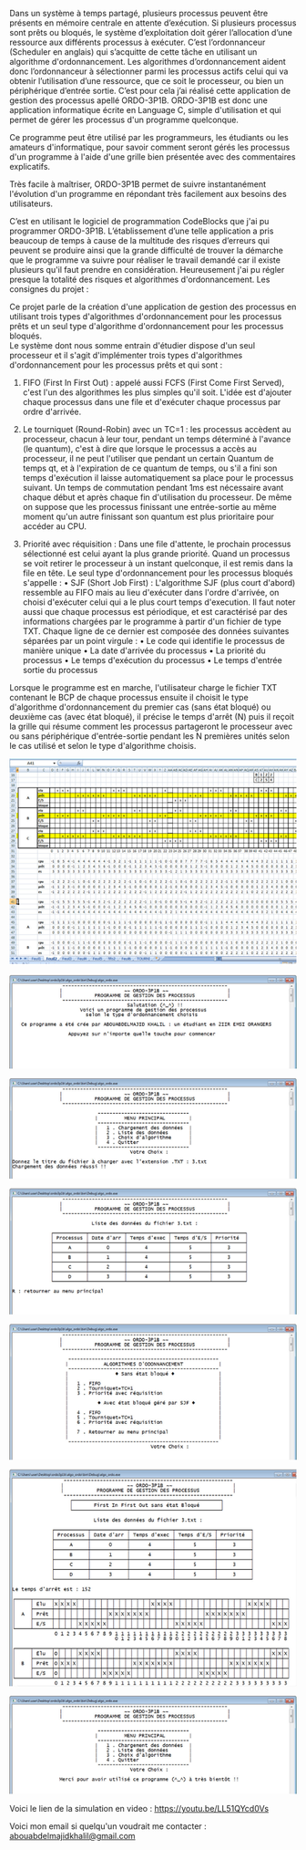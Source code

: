 Dans un système à temps partagé, plusieurs processus peuvent être présents en mémoire centrale en attente d’exécution. Si plusieurs processus sont prêts ou bloqués, le système d’exploitation doit gérer l’allocation d’une ressource aux différents processus à exécuter. C’est l’ordonnanceur (Scheduler en anglais) qui s’acquitte de cette tâche en utilisant un algorithme d'ordonnancement.
Les algorithmes d’ordonnancement aident donc l’ordonnanceur à sélectionner parmi les processus actifs celui qui va obtenir l’utilisation d’une ressource, que ce soit le processeur, ou bien un périphérique d’entrée sortie. 
C’est pour cela j’ai réalisé cette application de gestion des processus apellé ORDO-3P1B. 
ORDO-3P1B est donc une application informatique écrite en Language C, simple d'utilisation et qui permet de gérer les processus d'un programme quelconque.

Ce programme peut être utilisé par les programmeurs, les étudiants ou les amateurs d'informatique, pour savoir comment seront gérés les processus d'un programme à l'aide d'une grille bien présentée avec des commentaires explicatifs.

Très facile à maîtriser, ORDO-3P1B permet de suivre instantanément l'évolution d'un programme en répondant très facilement aux besoins des utilisateurs.

C’est en utilisant le logiciel de programmation CodeBlocks que j'ai pu programmer ORDO-3P1B. L’établissement d’une telle application a pris beaucoup  de temps à cause de la multitude des risques d’erreurs qui peuvent se produire ainsi que la grande difficulté de trouver la démarche que le programme va suivre pour réaliser le travail demandé car il existe plusieurs qu'il faut prendre en considération. Heureusement j'ai pu régler presque la totalité des risques et algorithmes d'ordonnancement.
Les consignes du projet :

Ce projet parle de la création d'une application de gestion des processus en utilisant trois types d'algorithmes d'ordonnancement pour les processus prêts et un seul type d'algorithme d'ordonnancement pour les processus bloqués.  
Le système dont nous somme entrain d'étudier dispose d'un seul processeur et il s'agit d'implémenter trois types d'algorithmes d'ordonnancement pour les processus prêts et qui sont :

1.	FIFO (First In First Out) : appelé aussi FCFS (First Come First Served), c'est l'un des algorithmes les plus simples qu'il soit. L'idée est d'ajouter chaque processus dans une file et d'exécuter chaque processus par ordre d'arrivée.

2.	Le tourniquet (Round-Robin) avec un TC=1 : les processus accèdent au processeur, chacun à leur tour, pendant un temps déterminé à l'avance (le quantum), c'est à dire que lorsque le processus a accès au processeur, il ne peut l'utiliser que pendant un certain Quantum de temps qt, et à l'expiration de ce quantum de temps, ou s'il a fini son temps d'exécution il laisse automatiquement sa place pour le processus suivant. Un temps de commutation pendant 1ms est nécessaire avant chaque début et après chaque fin d'utilisation du processeur. De même on suppose que les processus finissant une entrée-sortie au même moment qu'un autre finissant son quantum est plus prioritaire pour accéder au CPU.

3.	Priorité avec réquisition : Dans une file d'attente, le prochain processus sélectionné est celui ayant la plus grande priorité.  Quand un processus se voit retirer le processeur à un instant quelconque, il est remis dans la file en tête.
Le seul type d'ordonnancement pour les processus bloqués s'appelle : 
•	SJF (Short Job First) : L'algorithme SJF (plus court d'abord) ressemble au FIFO mais au lieu d'exécuter dans l'ordre d'arrivée, on choisi d'exécuter celui qui a le plus court temps d'execution.
Il faut noter aussi que chaque processus est périodique, et est caractérisé par des informations chargées par le programme à partir d'un fichier de type TXT. Chaque ligne de ce dernier est composée des données suivantes séparées par un point virgule : 
•	Le code qui identifie le processus de manière unique
•	La date d'arrivée du processus
•	La priorité du processus
•	Le temps d'exécution du processus
•	Le temps d'entrée sortie du processus

Lorsque le programme est en marche, l'utilisateur charge le fichier TXT contenant le BCP de chaque processus ensuite il choisit le type d'algorithme d'ordonnancement du premier cas (sans état bloqué) ou deuxième cas (avec état bloqué), il précise le temps d'arrêt (N) puis il reçoit la grille qui résume comment les processus partageront le processeur avec ou sans périphérique d'entrée-sortie pendant les N premières unités selon le cas utilisé  et selon le type d'algorithme choisis.  

<p align="center">
  <img src="/0.png">
</p>
<p align="center">
  <img src="/1.png">
</p>
<p align="center">
  <img src="/2.png">
</p>
<p align="center">
  <img src="/3.png">
</p>
<p align="center">
  <img src="/4.png">
</p>
<p align="center">
  <img src="/5.png">
</p>
<p align="center">
  <img src="/6.png">
</p>

Voici le lien de la simulation en video : https://youtu.be/LL51QYcd0Vs

Voici mon email si quelqu'un voudrait me contacter : abouabdelmajidkhalil@gmail.com
